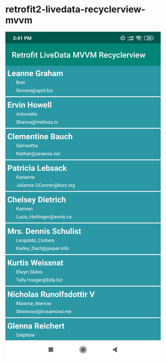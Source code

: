 ﻿# retrofit2-livedata-recyclerview-mvvm

<a href="http://fvcproductions.com"><img src="https://github.com/mehadi/retrofit2-livedata-recyclerview-mvvm/blob/master/screenshots/home.jpg?raw=true" title="FVCproductions" alt="FVCproductions"></a>
